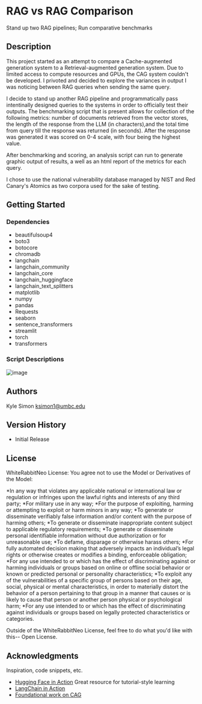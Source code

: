 
# RAG vs RAG Comparison

Stand up two RAG pipelines; Run comparative benchmarks

## Description

This project started as an attempt to compare a Cache-augmented generation system to a Retrieval-augmented generation system.  Due to limited access to compute resources and GPUs, the CAG system couldn't be developed.  I privoted and decided to explore the variances in output I was noticing between RAG queries when sending the same query.  

I decide to stand up another RAG pipeline and programmatically pass intentinally designed queries to the systems in order to officially test their outputs.  The benchmarking script that is present allows for collection of the following metrics: number of documents retrieved from the vector stores, the length of the response from the LLM (in characters),and the total time from query till the response was returned (in seconds).  After the response was generated it was scored on 0-4 scale, with four being the highest value.

After benchmarking and scoring, an analysis script can run to generate graphic output of results, a well as an html report of the metrics for each query.

I chose to use the national vulnerability database managed by NIST and Red Canary's Atomics as two corpora used for the sake of testing.

## Getting Started

### Dependencies

- beautifulsoup4
- boto3
- botocore
- chromadb
- langchain
- langchain_community
- langchain_core
- langchain_huggingface
- langchain_text_splitters
- matplotlib
- numpy
- pandas
- Requests
- seaborn
- sentence_transformers
- streamlit
- torch
- transformers

### Script Descriptions

![image](https://github.com/user-attachments/assets/3d569282-ab8f-42aa-bb85-270f0b9b4cc1)

## Authors

Kyle Simon
ksimon1@umbc.edu

## Version History

* Initial Release

## License

WhiteRabbitNeo License: 
You agree not to use the Model or Derivatives of the Model:

*In any way that violates any applicable national or international law or regulation or infringes upon the lawful rights and interests of any third party; 
*For military use in any way;
*For the purpose of exploiting, harming or attempting to exploit or harm minors in any way; 
*To generate or disseminate verifiably false information and/or content with the purpose of harming others; 
*To generate or disseminate inappropriate content subject to applicable regulatory requirements;
*To generate or disseminate personal identifiable information without due authorization or for unreasonable use; 
*To defame, disparage or otherwise harass others; 
*For fully automated decision making that adversely impacts an individual’s legal rights or otherwise creates or modifies a binding, enforceable obligation; 
*For any use intended to or which has the effect of discriminating against or harming individuals or groups based on online or offline social behavior or known or predicted personal or personality characteristics; 
*To exploit any of the vulnerabilities of a specific group of persons based on their age, social, physical or mental characteristics, in order to materially distort the behavior of a person pertaining to that group in a manner that causes or is likely to cause that person or another person physical or psychological harm; 
*For any use intended to or which has the effect of discriminating against individuals or groups based on legally protected characteristics or categories.

Outside of the WhiteRabbitNeo License, feel free to do what you'd like with this-- Open License.

## Acknowledgments

Inspiration, code snippets, etc.
* [Hugging Face in Action](https://www.manning.com/books/hugging-face-in-action) Great resource for tutorial-style learning 
* [LangChain in Action](https://www.manning.com/books/langchain-in-action)
* [Foundational work on CAG](https://github.com/hhhuang/CAG)
  

